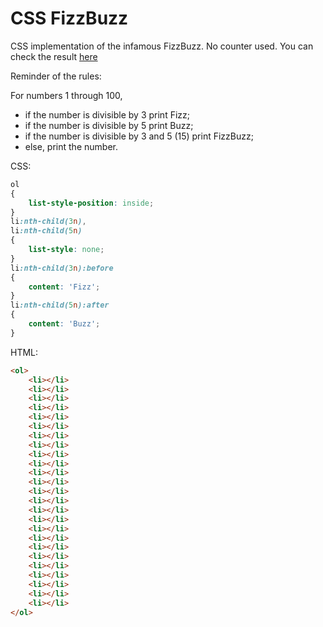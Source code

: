 CSS FizzBuzz
===========

CSS implementation of the infamous FizzBuzz. No counter used. You can check the result [here](http://youpinadi.github.com/cssfizzbuzz/fizzbuzz.html)

Reminder of the rules:

For numbers 1 through 100,
* if the number is divisible by 3 print Fizz;
* if the number is divisible by 5 print Buzz;
* if the number is divisible by 3 and 5 (15) print FizzBuzz;
* else, print the number.


CSS:

```css
ol
{
    list-style-position: inside;
}
li:nth-child(3n),
li:nth-child(5n)
{
    list-style: none;
}
li:nth-child(3n):before
{
    content: 'Fizz';
}
li:nth-child(5n):after
{
    content: 'Buzz';
}
```

HTML:
```html
<ol>
    <li></li>
    <li></li>
    <li></li>
    <li></li>
    <li></li>
    <li></li>
    <li></li>
    <li></li>
    <li></li>
    <li></li>
    <li></li>
    <li></li>
    <li></li>
    <li></li>
    <li></li>
    <li></li>
    <li></li>
    <li></li>
    <li></li>
    <li></li>
    <li></li>
    <li></li>
    <li></li>
    <li></li>
    <li></li>
</ol>
```
